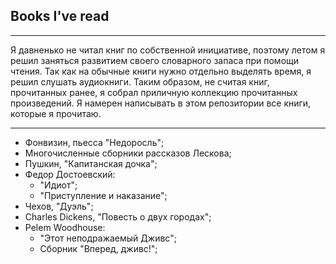 ## Books I've read
___

Я давненько не читал книг по собственной инициативе, поэтому летом я решил заняться 
развитием своего словарного запаса при помощи чтения. Так как на обычные книги нужно
отдельно выделять время, я решил слушать аудиокниги. Таким образом, не считая книг, 
прочитанных ранее, я собрал приличную коллекцию прочитанных произведений. Я намерен 
написывать в этом репозитории все книги, которые я прочитаю.
___

* Фонвизин, пьесса "Недоросль";
* Многочисленные сборники рассказов Лескова;
* Пушкин, "Капитанская дочка";
* Федор Достоевский:
  * "Идиот";
  * "Приступление и наказание";
* Чехов, "Дуэль";
* Charles Dickens, "Повесть о двух городах";
* Pelem Woodhouse:
  * "Этот неподражаемый Дживс";
  * Сборник "Вперед, дживс!";
